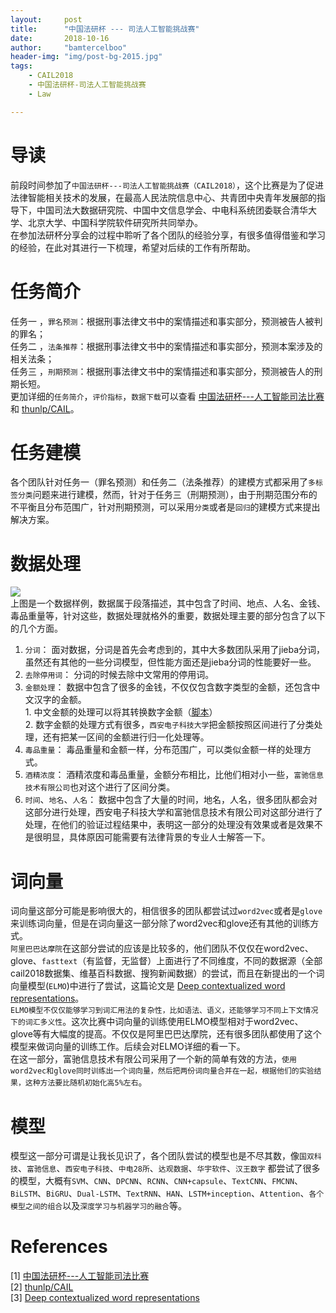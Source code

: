 ```yaml
---
layout:     post
title:      "中国法研杯 --- 司法人工智能挑战赛"
date:       2018-10-16
author:     "bamtercelboo"
header-img: "img/post-bg-2015.jpg"
tags:
    - CAIL2018
    - 中国法研杯-司法人工智能挑战赛
    - Law

---
```



#  导读  #
前段时间参加了`中国法研杯---司法人工智能挑战赛（CAIL2018）`，这个比赛是为了促进法律智能相关技术的发展，在最高人民法院信息中心、共青团中央青年发展部的指导下，中国司法大数据研究院、中国中文信息学会、中电科系统团委联合清华大学、北京大学、中国科学院软件研究所共同举办。  
在参加法研杯分享会的过程中聆听了各个团队的经验分享，有很多值得借鉴和学习的经验，在此对其进行一下梳理，希望对后续的工作有所帮助。

#  任务简介  #

任务一 ，`罪名预测`：根据刑事法律文书中的案情描述和事实部分，预测被告人被判的罪名；  
任务二 ，`法条推荐`：根据刑事法律文书中的案情描述和事实部分，预测本案涉及的相关法条；  
任务三 ，`刑期预测`：根据刑事法律文书中的案情描述和事实部分，预测被告人的刑期长短。  
更加详细的`任务简介`，`评价指标`，`数据下载`可以查看 [中国法研杯---人工智能司法比赛](http://cail.cipsc.org.cn/instruction) 和 [thunlp/CAIL](https://github.com/thunlp/CAIL)。

#  任务建模  #
各个团队针对任务一（罪名预测）和任务二（法条推荐）的建模方式都采用了`多标签分类`问题来进行建模，然而，针对于任务三（刑期预测），由于刑期范围分布的不平衡且分布范围广，针对刑期预测，可以采用`分类`或者是`回归`的建模方式来提出解决方案。

#  数据处理 #
![](https://i.imgur.com/nvUC6fW.jpg)    
上图是一个数据样例，数据属于段落描述，其中包含了时间、地点、人名、金钱、毒品重量等，针对这些，数据处理就格外的重要，数据处理主要的部分包含了以下的几个方面。  
1. `分词`： 面对数据，分词是首先会考虑到的，其中大多数团队采用了jieba分词，虽然还有其他的一些分词模型，但性能方面还是jieba分词的性能要好一些。  
2.   `去除停用词`： 分词的时候去除中文常用的停用词。  
3.   `金额处理`： 数据中包含了很多的金钱，不仅仅包含数字类型的金额，还包含中文汉字的金额。	    
	1.   中文金额的处理可以将其转换数字金额（[脚本](https://github.com/bamtercelboo/corpus_process_script/tree/master/cn_to_arabic)）    
	2.   数字金额的处理方式有很多，`西安电子科技大学`把金额按照区间进行了分类处理，还有把某一区间的金额进行归一化处理等。  
4.   `毒品重量`： 毒品重量和金额一样，分布范围广，可以类似金额一样的处理方式。  
5.   `酒精浓度`： 酒精浓度和毒品重量，金额分布相比，比他们相对小一些，`富驰信息技术有限公司`也对这个进行了区间分类。  
6.   `时间`、`地名`、`人名`： 数据中包含了大量的时间，地名，人名，很多团队都会对这部分进行处理，西安电子科技大学和富驰信息技术有限公司对这部分进行了处理，在他们的验证过程结果中，表明这一部分的处理没有效果或者是效果不是很明显，具体原因可能需要有法律背景的专业人士解答一下。  

#  词向量 #
词向量这部分可能是影响很大的，相信很多的团队都尝试过`word2vec`或者是`glove`来训练词向量，但是在词向量这一部分除了word2vec和glove还有其他的训练方式。  
`阿里巴巴达摩院`在这部分尝试的应该是比较多的，他们团队不仅仅在word2vec、glove、`fasttext`（有监督，无监督）上面进行了不同维度，不同的数据源（全部cail2018数据集、维基百科数据、搜狗新闻数据）的尝试，而且在新提出的一个词向量模型(`ELMO`)中进行了尝试，这篇论文是 [Deep contextualized word representations](https://arxiv.org/pdf/1802.05365.pdf)。    
`ELMO模型不仅仅能够学习到词汇用法的复杂性，比如语法、语义，还能够学习不同上下文情况下的词汇多义性`。这次比赛中词向量的训练使用ELMO模型相对于word2vec、glove等有大幅度的提高。不仅仅是阿里巴巴达摩院，还有很多团队都使用了这个模型来做词向量的训练工作。后续会对ELMO详细的看一下。    
在这一部分，富驰信息技术有限公司采用了一个新的简单有效的方法，`使用word2vec和glove同时训练出一个词向量，然后把两份词向量合并在一起，根据他们的实验结果，这种方法要比随机初始化高5%左右`。  


#  模型 #
模型这一部分可谓是让我长见识了，各个团队尝试的模型也是不尽其数，像`国双科技`、`富驰信息`、`西安电子科技`、`中电28所`、`达观数据`、`华宇软件`、`汉王数字` 都尝试了很多的模型，大概有`SVM`、`CNN`、`DPCNN`、`RCNN`、`CNN+capsule`、`TextCNN`、`FMCNN`、`BiLSTM`、`BiGRU`、`Dual-LSTM`、`TextRNN`、`HAN`、`LSTM+inception`、`Attention`、`各个模型之间的组合`以及`深度学习与机器学习的融合`等。  







# References  #
[1]  [中国法研杯---人工智能司法比赛](http://cail.cipsc.org.cn/instruction)   
[2]  [thunlp/CAIL](https://github.com/thunlp/CAIL)    
[3]  [Deep contextualized word representations](https://arxiv.org/pdf/1802.05365.pdf)






  



  
 









